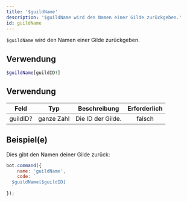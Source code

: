 ```yaml
---
title: '$guildName'
description: '$guildName wird den Namen einer Gilde zurückgeben.'
id: guildName
---
```


`$guildName` wird den Namen einer Gilde zurückgeben.

## Verwendung

```php
$guildName[guildID?]
```

## Verwendung

| Feld     | Typ        | Beschreibung      | Erforderlich |
| -------- | ---------- | ----------------- |:------------:|
| guildID? | ganze Zahl | Die ID der Gilde. |    falsch    |

## Beispiel(e)

Dies gibt den Namen deiner Gilde zurück:

```javascript
bot.command({
    name: 'guildName',
    code: `
  $guildName[$guildID]
  `
});
```
